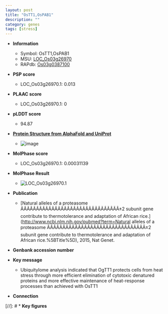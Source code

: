 ```yaml
---
layout: post
title: "OsTT1,OsPAB1"
description: ""
category: genes
tags: [stress]
---
```


* **Information**  
    + Symbol: OsTT1,OsPAB1  
    + MSU: [LOC_Os03g26970](http://rice.plantbiology.msu.edu/cgi-bin/ORF_infopage.cgi?orf=LOC_Os03g26970)  
    + RAPdb: [Os03g0387100](http://rapdb.dna.affrc.go.jp/viewer/gbrowse_details/irgsp1?name=Os03g0387100)  

* **PSP score**  
    + LOC_Os03g26970.1: 0.013 

* **PLAAC score**  
    + LOC_Os03g26970.1: 0 

* **pLDDT score**
    + 94.87

* **[Protein Structure from AlphaFold and UniProt](https://www.uniprot.org/uniprotkb/Q10KF0/entry#structure)**
    + ![image](https://ricepsp.github.io/images/Q1/AF-Q10KF0-F1.png)

* **MolPhase score**
    + LOC_Os03g26970.1: 0.00031139

* **MolPhase Result**
    + ![LOC_Os03g26970.1](https://304243504.github.io/Pictures/LOC_Os03g/LOC_Os03g26970.1.png)

* **Publication**  
    + [Natural alleles of a proteasome ÃÂÃÂÃÂÃÂÃÂÃÂÃÂÃÂÃÂÃÂÃÂÃÂÃÂÃÂÃÂÃÂ±2 subunit gene contribute to thermotolerance and adaptation of African rice.](http://www.ncbi.nlm.nih.gov/pubmed?term=Natural alleles of a proteasome ÃÂÃÂÃÂÃÂÃÂÃÂÃÂÃÂÃÂÃÂÃÂÃÂÃÂÃÂÃÂÃÂ±2 subunit gene contribute to thermotolerance and adaptation of African rice.%5BTitle%5D), 2015, Nat Genet.

* **Genbank accession number**  

* **Key message**  
    + Ubiquitylome analysis indicated that OgTT1 protects cells from heat stress through more efficient elimination of cytotoxic denatured proteins and more effective maintenance of heat-response processes than achieved with OsTT1

* **Connection**  

[//]: # * **Key figures**  


